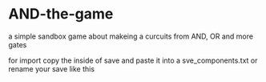 # AND-the-game
a simple sandbox game about makeing a curcuits from AND, OR and more gates

for import copy the inside of save and paste it into a sve_components.txt or rename your save like this
